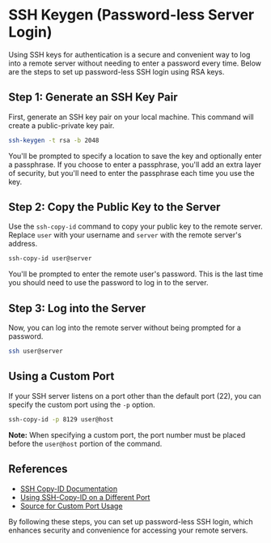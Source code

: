# SSH Keygen (Password-less Server Login)

Using SSH keys for authentication is a secure and convenient way to log into a remote server without needing to enter a password every time. Below are the steps to set up password-less SSH login using RSA keys.

## Step 1: Generate an SSH Key Pair

First, generate an SSH key pair on your local machine. This command will create a public-private key pair.

```bash
ssh-keygen -t rsa -b 2048
```

You'll be prompted to specify a location to save the key and optionally enter a passphrase. If you choose to enter a passphrase, you'll add an extra layer of security, but you'll need to enter the passphrase each time you use the key.

## Step 2: Copy the Public Key to the Server

Use the `ssh-copy-id` command to copy your public key to the remote server. Replace `user` with your username and `server` with the remote server's address.

```bash
ssh-copy-id user@server
```

You'll be prompted to enter the remote user's password. This is the last time you should need to use the password to log in to the server.

## Step 3: Log into the Server

Now, you can log into the remote server without being prompted for a password.

```bash
ssh user@server
```

## Using a Custom Port

If your SSH server listens on a port other than the default port (22), you can specify the custom port using the `-p` option.

```bash
ssh-copy-id -p 8129 user@host
```

**Note:** When specifying a custom port, the port number must be placed before the `user@host` portion of the command.

## References

- [SSH Copy-ID Documentation](https://www.ssh.com/ssh/copy-id)
- [Using SSH-Copy-ID on a Different Port](https://unix.stackexchange.com/a/66074)
- [Source for Custom Port Usage](http://it-ride.blogspot.com/2009/11/use-ssh-copy-id-on-different-port.html)

By following these steps, you can set up password-less SSH login, which enhances security and convenience for accessing your remote servers.
